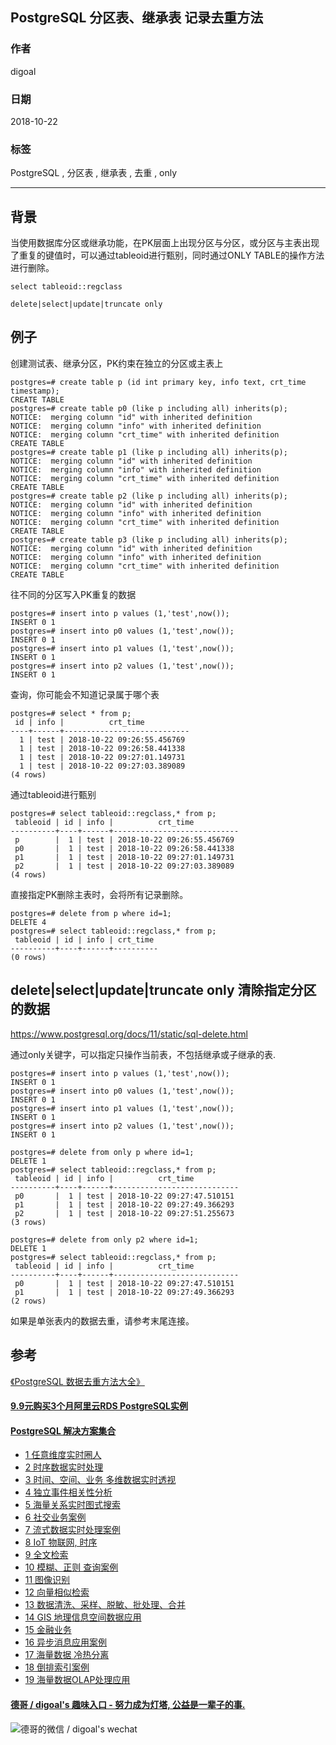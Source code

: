 ## PostgreSQL 分区表、继承表 记录去重方法  
                                                                   
### 作者                                                                   
digoal                                                                   
                                                                   
### 日期                                                                   
2018-10-22                                                               
                                                                   
### 标签                                                                   
PostgreSQL , 分区表 , 继承表 , 去重 , only    
                                                                   
----                                                                   
                                                                   
## 背景     
当使用数据库分区或继承功能，在PK层面上出现分区与分区，或分区与主表出现了重复的键值时，可以通过tableoid进行甄别，同时通过ONLY TABLE的操作方法进行删除。  
  
```  
select tableoid::regclass  
  
delete|select|update|truncate only  
```  
  
## 例子  
创建测试表、继承分区，PK约束在独立的分区或主表上  
  
```  
postgres=# create table p (id int primary key, info text, crt_time timestamp);  
CREATE TABLE  
postgres=# create table p0 (like p including all) inherits(p);  
NOTICE:  merging column "id" with inherited definition  
NOTICE:  merging column "info" with inherited definition  
NOTICE:  merging column "crt_time" with inherited definition  
CREATE TABLE  
postgres=# create table p1 (like p including all) inherits(p);  
NOTICE:  merging column "id" with inherited definition  
NOTICE:  merging column "info" with inherited definition  
NOTICE:  merging column "crt_time" with inherited definition  
CREATE TABLE  
postgres=# create table p2 (like p including all) inherits(p);  
NOTICE:  merging column "id" with inherited definition  
NOTICE:  merging column "info" with inherited definition  
NOTICE:  merging column "crt_time" with inherited definition  
CREATE TABLE  
postgres=# create table p3 (like p including all) inherits(p);  
NOTICE:  merging column "id" with inherited definition  
NOTICE:  merging column "info" with inherited definition  
NOTICE:  merging column "crt_time" with inherited definition  
CREATE TABLE  
```  
  
往不同的分区写入PK重复的数据  
  
```  
postgres=# insert into p values (1,'test',now());  
INSERT 0 1  
postgres=# insert into p0 values (1,'test',now());  
INSERT 0 1  
postgres=# insert into p1 values (1,'test',now());  
INSERT 0 1  
postgres=# insert into p2 values (1,'test',now());  
INSERT 0 1  
```  
  
查询，你可能会不知道记录属于哪个表  
  
```  
postgres=# select * from p;  
 id | info |          crt_time            
----+------+----------------------------  
  1 | test | 2018-10-22 09:26:55.456769  
  1 | test | 2018-10-22 09:26:58.441338  
  1 | test | 2018-10-22 09:27:01.149731  
  1 | test | 2018-10-22 09:27:03.389089  
(4 rows)  
```  
  
通过tableoid进行甄别  
  
```  
postgres=# select tableoid::regclass,* from p;  
 tableoid | id | info |          crt_time            
----------+----+------+----------------------------  
 p        |  1 | test | 2018-10-22 09:26:55.456769  
 p0       |  1 | test | 2018-10-22 09:26:58.441338  
 p1       |  1 | test | 2018-10-22 09:27:01.149731  
 p2       |  1 | test | 2018-10-22 09:27:03.389089  
(4 rows)  
```  
  
直接指定PK删除主表时，会将所有记录删除。  
  
```  
postgres=# delete from p where id=1;  
DELETE 4  
postgres=# select tableoid::regclass,* from p;  
 tableoid | id | info | crt_time   
----------+----+------+----------  
(0 rows)  
```  
  
## delete|select|update|truncate only 清除指定分区的数据  
  
https://www.postgresql.org/docs/11/static/sql-delete.html  
  
通过only关键字，可以指定只操作当前表，不包括继承或子继承的表.  
  
```  
postgres=# insert into p values (1,'test',now());  
INSERT 0 1  
postgres=# insert into p0 values (1,'test',now());  
INSERT 0 1  
postgres=# insert into p1 values (1,'test',now());  
INSERT 0 1  
postgres=# insert into p2 values (1,'test',now());  
INSERT 0 1  
```  
  
```  
postgres=# delete from only p where id=1;  
DELETE 1  
postgres=# select tableoid::regclass,* from p;  
 tableoid | id | info |          crt_time            
----------+----+------+----------------------------  
 p0       |  1 | test | 2018-10-22 09:27:47.510151  
 p1       |  1 | test | 2018-10-22 09:27:49.366293  
 p2       |  1 | test | 2018-10-22 09:27:51.255673  
(3 rows)  
  
postgres=# delete from only p2 where id=1;  
DELETE 1  
postgres=# select tableoid::regclass,* from p;  
 tableoid | id | info |          crt_time            
----------+----+------+----------------------------  
 p0       |  1 | test | 2018-10-22 09:27:47.510151  
 p1       |  1 | test | 2018-10-22 09:27:49.366293  
(2 rows)  
```  
  
如果是单张表内的数据去重，请参考末尾连接。  
  
## 参考  
[《PostgreSQL 数据去重方法大全》](../201706/20170602_01.md)  
    
  
  
  
  
  
  
  
  
  
  
  
  
  
  
  
  
  
  
  
  
  
  
  
  
  
  
  
  
  
  
  
  
  
  
  
  
  
  
  
  
  
  
  
  
  
  
  
  
  
  
  
#### [9.9元购买3个月阿里云RDS PostgreSQL实例](https://www.aliyun.com/database/postgresqlactivity "57258f76c37864c6e6d23383d05714ea")
  
  
#### [PostgreSQL 解决方案集合](https://yq.aliyun.com/topic/118 "40cff096e9ed7122c512b35d8561d9c8")
- [1 任意维度实时圈人](https://yq.aliyun.com/topic/118 "40cff096e9ed7122c512b35d8561d9c8")
- [2 时序数据实时处理](https://yq.aliyun.com/topic/118 "40cff096e9ed7122c512b35d8561d9c8")
- [3 时间、空间、业务 多维数据实时透视](https://yq.aliyun.com/topic/118 "40cff096e9ed7122c512b35d8561d9c8")
- [4 独立事件相关性分析](https://yq.aliyun.com/topic/118 "40cff096e9ed7122c512b35d8561d9c8")
- [5 海量关系实时图式搜索](https://yq.aliyun.com/topic/118 "40cff096e9ed7122c512b35d8561d9c8")
- [6 社交业务案例](https://yq.aliyun.com/topic/118 "40cff096e9ed7122c512b35d8561d9c8")
- [7 流式数据实时处理案例](https://yq.aliyun.com/topic/118 "40cff096e9ed7122c512b35d8561d9c8")
- [8 IoT 物联网, 时序](https://yq.aliyun.com/topic/118 "40cff096e9ed7122c512b35d8561d9c8")
- [9 全文检索](https://yq.aliyun.com/topic/118 "40cff096e9ed7122c512b35d8561d9c8")
- [10 模糊、正则 查询案例](https://yq.aliyun.com/topic/118 "40cff096e9ed7122c512b35d8561d9c8")
- [11 图像识别](https://yq.aliyun.com/topic/118 "40cff096e9ed7122c512b35d8561d9c8")
- [12 向量相似检索](https://yq.aliyun.com/topic/118 "40cff096e9ed7122c512b35d8561d9c8")
- [13 数据清洗、采样、脱敏、批处理、合并](https://yq.aliyun.com/topic/118 "40cff096e9ed7122c512b35d8561d9c8")
- [14 GIS 地理信息空间数据应用](https://yq.aliyun.com/topic/118 "40cff096e9ed7122c512b35d8561d9c8")
- [15 金融业务](https://yq.aliyun.com/topic/118 "40cff096e9ed7122c512b35d8561d9c8")
- [16 异步消息应用案例](https://yq.aliyun.com/topic/118 "40cff096e9ed7122c512b35d8561d9c8")
- [17 海量数据 冷热分离](https://yq.aliyun.com/topic/118 "40cff096e9ed7122c512b35d8561d9c8")
- [18 倒排索引案例](https://yq.aliyun.com/topic/118 "40cff096e9ed7122c512b35d8561d9c8")
- [19 海量数据OLAP处理应用](https://yq.aliyun.com/topic/118 "40cff096e9ed7122c512b35d8561d9c8")
  
  
#### [德哥 / digoal's 趣味入口 - 努力成为灯塔, 公益是一辈子的事.](https://github.com/digoal/blog/blob/master/README.md "22709685feb7cab07d30f30387f0a9ae")
  
  
![德哥的微信 / digoal's wechat](../pic/digoal_weixin.jpg "f7ad92eeba24523fd47a6e1a0e691b59")
  
